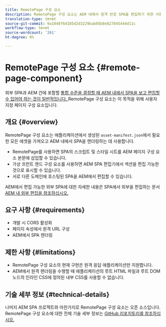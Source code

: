 ```yaml
---
title: RemotePage 구성 요소
description: RemotePage 구성 요소는 AEM 내에서 원격 반응 SPA을 편집하기 위한 사용자 지정 페이지 구성 요소입니다.
translation-type: tm+mt
source-git-commit: 9a1048f6d185d2d3229bab05b8e827845444d11c
workflow-type: tm+mt
source-wordcount: '261'
ht-degree: 0%

---
```


# RemotePage 구성 요소 {#remote-page-component}

외부 SPA과 AEM 간에 포함할 [통합 수준을 결정할 때 AEM 내에서 SPA을 보고 편집할 수 있어야 하는 것이 일반적입니다. ](/help/implementing/developing/headful-headless.md) RemotePage 구성 요소는 이 목적을 위해 사용자 지정 페이지 구성 요소입니다.

## 개요 {#overview}

RemotePage 구성 요소는 애플리케이션에서 생성된 `asset-manifest.json`에서 필요한 모든 에셋을 가져오고 AEM 내에서 SPA을 렌더링하는 데 사용합니다.

* RemotePage를 사용하면 SPA의 스크립트 및 스타일 시트를 AEM 페이지 구성 요소 본문에 삽입할 수 있습니다.
* 가상 프런트 엔드 구성 요소를 사용하면 AEM SPA 편집기에서 섹션을 편집 가능한 것으로 표시할 수 있습니다.
* 서로 다른 도메인에 호스팅된 SPA을 AEM에서 편집할 수 있습니다.

AEM에서 편집 가능한 외부 SPA에 대한 자세한 내용은 SPA에서 외부을 편집하는 문서 [AEM 내 외부 편집을 참조하십시오.](editing-external-spa.md)

## 요구 사항 {#requirements}

* 개발 시 CORS 활성화
* 페이지 속성에서 원격 URL 구성
* AEM에서 SPA 렌더링

## 제한 사항 {#limitations}

* RemotePage 구성 요소의 현재 구현은 원격 응답 애플리케이션만 지원합니다.
* AEM에서 원격 렌더링을 수행할 때 애플리케이션의 루트 HTML 파일과 루트 DOM 노드의 인라인 CSS에 정의된 내부 CSS를 사용할 수 없습니다.

## 기술 세부 정보 {#technical-details}

나머지 AEM SPA 프로젝트와 마찬가지로 RemotePage 구성 요소는 오픈 소스입니다. RemotePage 구성 요소에 대한 전체 기술 세부 정보는 [GitHub 리포지토리를 참조하십시오.](https://github.com/adobe/aem-spa-project-core/tree/master/ui.apps/src/main/content/jcr_root/apps/spa-project-core/components/remotepage)
